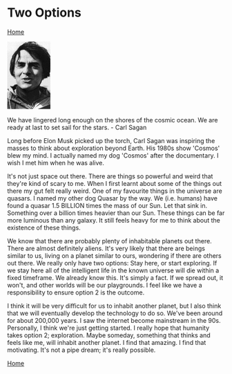 # Two Options
[Home](../../index.md)

<p align="left">
<img src="sagan.jpg" width="100">
</p>

We have lingered long enough on the shores of the cosmic ocean. We are ready at last to set sail for the stars. - Carl Sagan

Long before Elon Musk picked up the torch, Carl Sagan was inspiring the masses to think about exploration beyond Earth. His 1980s show 'Cosmos' blew my mind. I actually named my dog 'Cosmos' after the documentary. I wish I met him when he was alive.

It's not just space out there. There are things so powerful and weird that they're kind of scary to me. When I first learnt about some of the things out there my gut felt really weird. One of my favourite things in the universe are quasars. I named my other dog Quasar by the way. We (i.e. humans) have found a quasar 1.5 BILLION times the mass of our Sun. Let that sink in. Something over a billion times heavier than our Sun. These things can be far more luminous than any galaxy. It still feels heavy for me to think about the existence of these things.

We know that there are probably plenty of inhabitable planets out there. There are almost definitely aliens. It's very likely that there are beings similar to us, living on a planet similar to ours, wondering if there are others out there. We really only have two options: Stay here, or start exploring. If we stay here all of the intelligent life in the known universe will die within a fixed timeframe. We already know this. It's simply a fact. If we spread out, it won't, and other worlds will be our playgrounds. I feel like we have a responsibility to ensure option 2 is the outcome.

I think it will be very difficult for us to inhabit another planet, but I also think that we will eventually develop the technology to do so. We've been around for about 200,000 years. I saw the internet become mainstream in the 90s. Personally, I think we're just getting started. I really hope that humanity takes option 2; exploration. Maybe someday, something that thinks and feels like me, will inhabit another planet. I find that amazing. I find that motivating. It's not a pipe dream; it's really possible.

[Home](../../index.md)